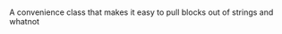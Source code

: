 ### <a id="McUtils.McUtils.Parsers.StringParser.<StringParser Instance>"><StringParser Instance></a>
A convenience class that makes it easy to pull blocks out of strings and whatnot

